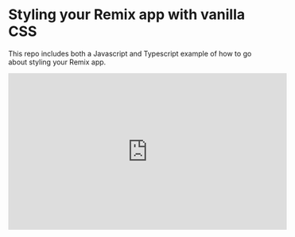 # Styling your Remix app with vanilla CSS

This repo includes both a Javascript and Typescript example of how to go about styling your Remix app.

<iframe width="560" height="315" src="https://www.youtube.com/embed/R3XXWzrU6Dc" title="YouTube video player" frameborder="0" allow="accelerometer; autoplay; clipboard-write; encrypted-media; gyroscope; picture-in-picture" allowfullscreen></iframe>

